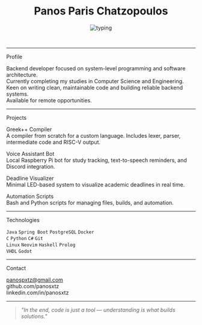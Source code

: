 <h1 align="center">Panos Paris Chatzopoulos</h1>
<p align="center">
  <img src="https://readme-typing-svg.demolab.com?font=Fira+Code&size=20&duration=3000&pause=500&color=0DADF7&center=true&vCenter=true&width=500&lines=Computer+Science+and+Engineering+·+University+of+Ioannina" alt="typing" />
</p>
<br>

---

Profile

Backend developer focused on system-level programming and software architecture.  
Currently completing my studies in Computer Science and Engineering.  
Keen on writing clean, maintainable code and building reliable backend systems.  
Available for remote opportunities.

---

Projects

Greek++ Compiler  
A compiler from scratch for a custom language. Includes lexer, parser, intermediate code and RISC-V output.

Voice Assistant Bot  
Local Raspberry Pi bot for study tracking, text-to-speech reminders, and Discord integration.

Deadline Visualizer  
Minimal LED-based system to visualize academic deadlines in real time.

Automation Scripts  
Bash and Python scripts for managing files, builds, and automation.

---

Technologies

`Java`    `Spring Boot`    `PostgreSQL`    `Docker`  
`C`       `Python`         `C#`            `Git`  
`Linux`   `Neovim`         `Haskell`       `Prolog`  
`VHDL`    `Godot`

---

Contact

panospxtz@gmail.com  
github.com/panosxtz  
linkedin.com/in/panosxtz


---

> *"In the end, code is just a tool — understanding is what builds solutions."*
